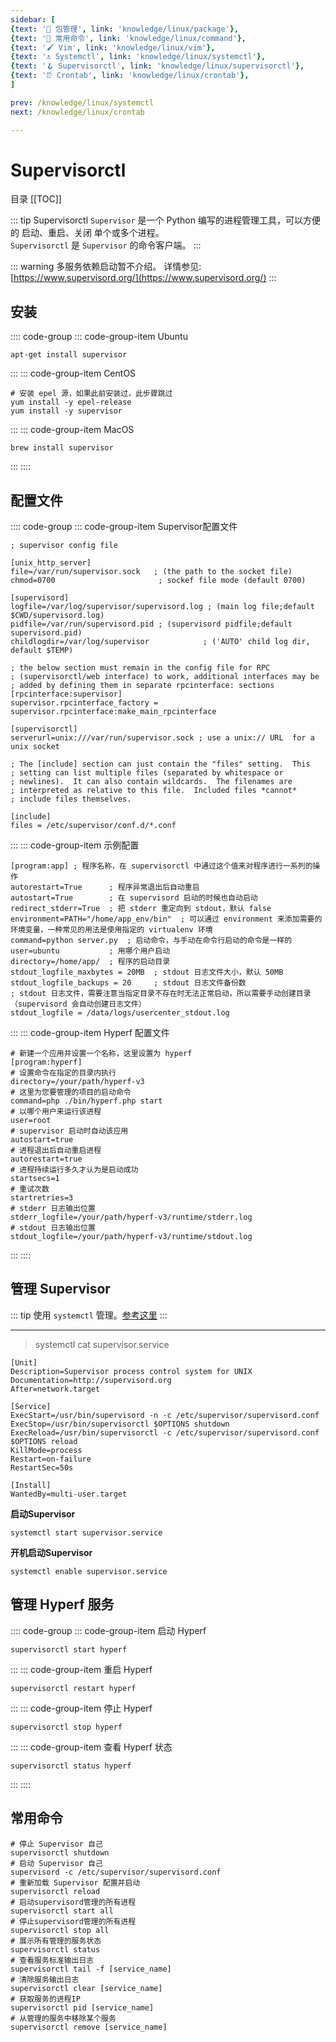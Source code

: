 ```yaml
---
sidebar: [
{text: '🔧 包管理', link: 'knowledge/linux/package'},
{text: '🌈 常用命令', link: 'knowledge/linux/command'},
{text: '🖌 Vim', link: 'knowledge/linux/vim'},
{text: '⚓️ Systemctl', link: 'knowledge/linux/systemctl'},
{text: '🪝 Supervisorctl', link: 'knowledge/linux/supervisorctl'},
{text: '⏰ Crontab', link: 'knowledge/linux/crontab'},
]

prev: /knowledge/linux/systemctl
next: /knowledge/linux/crontab

---
```


# Supervisorctl

目录
[[TOC]]

::: tip Supervisorctl
`Supervisor` 是一个 Python 编写的进程管理工具，可以方便的 启动、重启、关闭 单个或多个进程。\
`Supervisorctl` 是 `Supervisor` 的命令客户端。
:::

::: warning 多服务依赖启动暂不介绍。
详情参见: [https://www.supervisord.org/](https://www.supervisord.org/)
:::

## 安装

:::: code-group
::: code-group-item Ubuntu
```shell:no-line-numbers
apt-get install supervisor
```
:::
::: code-group-item CentOS
```shell:no-line-numbers
# 安装 epel 源，如果此前安装过，此步骤跳过
yum install -y epel-release
yum install -y supervisor  
```
:::
::: code-group-item MacOS
```shell:no-line-numbers
brew install supervisor  
```
:::
::::

## 配置文件

:::: code-group
::: code-group-item Supervisor配置文件
```shell:no-line-numbers
; supervisor config file

[unix_http_server]
file=/var/run/supervisor.sock   ; (the path to the socket file)
chmod=0700                       ; sockef file mode (default 0700)

[supervisord]
logfile=/var/log/supervisor/supervisord.log ; (main log file;default $CWD/supervisord.log)
pidfile=/var/run/supervisord.pid ; (supervisord pidfile;default supervisord.pid)
childlogdir=/var/log/supervisor            ; ('AUTO' child log dir, default $TEMP)

; the below section must remain in the config file for RPC
; (supervisorctl/web interface) to work, additional interfaces may be
; added by defining them in separate rpcinterface: sections
[rpcinterface:supervisor]
supervisor.rpcinterface_factory = supervisor.rpcinterface:make_main_rpcinterface

[supervisorctl]
serverurl=unix:///var/run/supervisor.sock ; use a unix:// URL  for a unix socket

; The [include] section can just contain the "files" setting.  This
; setting can list multiple files (separated by whitespace or
; newlines).  It can also contain wildcards.  The filenames are
; interpreted as relative to this file.  Included files *cannot*
; include files themselves.

[include]
files = /etc/supervisor/conf.d/*.conf  
```
:::
::: code-group-item 示例配置
```shell:no-line-numbers
[program:app] ; 程序名称，在 supervisorctl 中通过这个值来对程序进行一系列的操作
autorestart=True      ; 程序异常退出后自动重启
autostart=True        ; 在 supervisord 启动的时候也自动启动
redirect_stderr=True  ; 把 stderr 重定向到 stdout，默认 false
environment=PATH="/home/app_env/bin"  ; 可以通过 environment 来添加需要的环境变量，一种常见的用法是使用指定的 virtualenv 环境
command=python server.py  ; 启动命令，与手动在命令行启动的命令是一样的
user=ubuntu           ; 用哪个用户启动
directory=/home/app/  ; 程序的启动目录
stdout_logfile_maxbytes = 20MB  ; stdout 日志文件大小，默认 50MB
stdout_logfile_backups = 20     ; stdout 日志文件备份数
; stdout 日志文件，需要注意当指定目录不存在时无法正常启动，所以需要手动创建目录（supervisord 会自动创建日志文件）
stdout_logfile = /data/logs/usercenter_stdout.log
```
:::
::: code-group-item Hyperf 配置文件
```shell:no-line-numbers
# 新建一个应用并设置一个名称，这里设置为 hyperf
[program:hyperf]
# 设置命令在指定的目录内执行
directory=/your/path/hyperf-v3
# 这里为您要管理的项目的启动命令
command=php ./bin/hyperf.php start
# 以哪个用户来运行该进程
user=root
# supervisor 启动时自动该应用
autostart=true
# 进程退出后自动重启进程
autorestart=true
# 进程持续运行多久才认为是启动成功
startsecs=1
# 重试次数
startretries=3
# stderr 日志输出位置
stderr_logfile=/your/path/hyperf-v3/runtime/stderr.log
# stdout 日志输出位置
stdout_logfile=/your/path/hyperf-v3/runtime/stdout.log
```
:::
::::

## 管理 Supervisor

::: tip
使用 `systemctl` 管理。[参考这里](knowledge/linux/systemctl.html)
:::

---

> systemctl cat supervisor.service

```shell:no-line-numbers
[Unit]
Description=Supervisor process control system for UNIX
Documentation=http://supervisord.org
After=network.target

[Service]
ExecStart=/usr/bin/supervisord -n -c /etc/supervisor/supervisord.conf
ExecStop=/usr/bin/supervisorctl $OPTIONS shutdown
ExecReload=/usr/bin/supervisorctl -c /etc/supervisor/supervisord.conf $OPTIONS reload
KillMode=process
Restart=on-failure
RestartSec=50s

[Install]
WantedBy=multi-user.target
```

**启动Supervisor**

```shell:no-line-numbers
systemctl start supervisor.service
```

**开机启动Supervisor**

```shell:no-line-numbers
systemctl enable supervisor.service
```

## 管理 Hyperf 服务

:::: code-group
::: code-group-item 启动 Hyperf
```shell:no-line-numbers
supervisorctl start hyperf
```
:::
::: code-group-item 重启 Hyperf
```shell:no-line-numbers
supervisorctl restart hyperf  
```
:::
::: code-group-item 停止 Hyperf
```shell:no-line-numbers
supervisorctl stop hyperf
```
:::
::: code-group-item 查看 Hyperf 状态
```shell:no-line-numbers
supervisorctl status hyperf
```
:::
::::

## 常用命令

```shell:no-line-numbers
# 停止 Supervisor 自己
supervisorctl shutdown
# 启动 Supervisor 自己
supervisord -c /etc/supervisor/supervisord.conf
# 重新加载 Supervisor 配置并启动
supervisorctl reload
# 启动supervisord管理的所有进程 
supervisorctl start all
# 停止supervisord管理的所有进程
supervisorctl stop all
# 展示所有管理的服务状态
supervisorctl status
# 查看服务标准输出日志
supervisorctl tail -f [service_name]
# 清除服务输出日志
supervisorctl clear [service_name]
# 获取服务的进程IP
supervisorctl pid [service_name]
# 从管理的服务中移除某个服务
supervisorctl remove [service_name]
```